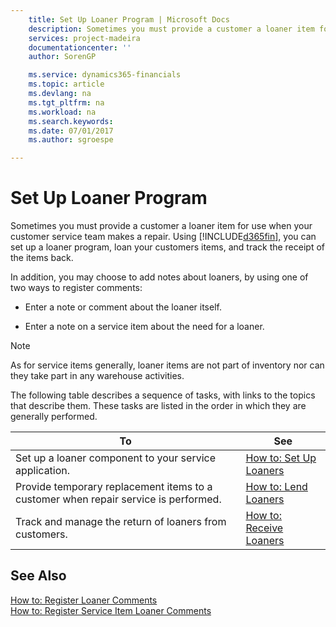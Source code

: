 ```yaml
---
    title: Set Up Loaner Program | Microsoft Docs
    description: Sometimes you must provide a customer a loaner item for use when your customer service team makes a repair. Using [!INCLUDE[d365fin](../../includes/d365fin_md.md)], you can set up a loaner program, loan your customers items, and track the receipt of the items back.
    services: project-madeira
    documentationcenter: ''
    author: SorenGP

    ms.service: dynamics365-financials
    ms.topic: article
    ms.devlang: na
    ms.tgt_pltfrm: na
    ms.workload: na
    ms.search.keywords:
    ms.date: 07/01/2017
    ms.author: sgroespe

---
```

# Set Up Loaner Program
Sometimes you must provide a customer a loaner item for use when your customer service team makes a repair. Using [!INCLUDE[d365fin](../../includes/d365fin_md.md)], you can set up a loaner program, loan your customers items, and track the receipt of the items back.  
  
 In addition, you may choose to add notes about loaners, by using one of two ways to register comments:  
  
-   Enter a note or comment about the loaner itself.  
  
-   Enter a note on a service item about the need for a loaner.  
  
> [!NOTE]  
>  As for service items generally, loaner items are not part of inventory nor can they take part in any warehouse activities.  
  
 The following table describes a sequence of tasks, with links to the topics that describe them. These tasks are listed in the order in which they are generally performed.  
  
|**To**|**See**|  
|------------|-------------|  
|Set up a loaner component to your service application.|[How to: Set Up Loaners](../how-to-set-up-loaners.md)|  
|Provide temporary replacement items to a customer when repair service is performed.|[How to: Lend Loaners](../how-to-lend-loaners.md)|  
|Track and manage the return of loaners from customers.|[How to: Receive Loaners](../how-to-receive-loaners.md)|  
  
## See Also  
 [How to: Register Loaner Comments](../how-to-register-loaner-comments.md)   
 [How to: Register Service Item Loaner Comments](../how-to-register-service-item-loaner-comments.md)
